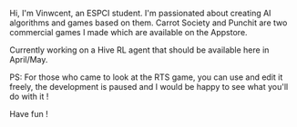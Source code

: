 Hi, I'm Vinwcent, an ESPCI student. I'm passionated about creating AI algorithms and games based on them.
Carrot Society and Punchit are two commercial games I made which are available on the Appstore.

Currently working on a Hive RL agent that should be available here in April/May.

PS: For those who came to look at the RTS game, you can use and edit it freely, the development is paused and I would be happy to see what you'll do with it !

Have fun !

<!---
Vinwcent/Vinwcent is a ✨ special ✨ repository because its `README.md` (this file) appears on your GitHub profile.
You can click the Preview link to take a look at your changes.
--->
